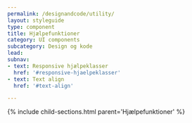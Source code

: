 ```yaml
---
permalink: /designandcode/utility/
layout: styleguide
type: component
title: Hjælpefunktioner
category: UI components
subcategory: Design og kode
lead: 
subnav:
- text: Responsive hjælpeklasser
  href: '#responsive-hjaelpeklasser'
- text: Text align
  href: '#text-align'

---
```


{% include child-sections.html parent='Hjælpefunktioner' %}
